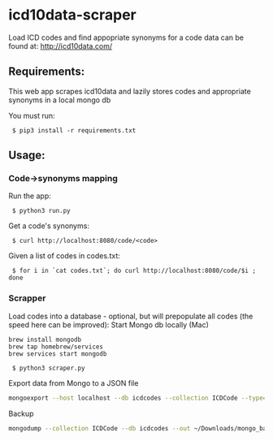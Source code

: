 # icd10data-scraper

Load ICD codes and find appopriate synonyms for a code
data can be found at: http://icd10data.com/

## Requirements:
This web app scrapes icd10data and lazily stores codes and appropriate synonyms in a local mongo db

You must run:
```
 $ pip3 install -r requirements.txt
```

## Usage:

### Code->synonyms mapping
Run the app:
```
 $ python3 run.py
```

Get a code's synonyms:
```
 $ curl http://localhost:8080/code/<code>
```

Given a list of codes in codes.txt:
```
 $ for i in `cat codes.txt`; do curl http://localhost:8080/code/$i ; done
```

### Scrapper
Load codes into a database - optional, but will prepopulate all codes (the speed here can be improved):
Start Mongo db locally (Mac)

```
brew install mongodb
brew tap homebrew/services
brew services start mongodb
```

```
 $ python3 scraper.py
```

Export data from Mongo to a JSON file
```bash
mongoexport --host localhost --db icdcodes --collection ICDCode --type=json --out ~/Downloads/icdcodes.json
```

Backup
```bash
mongodump --collection ICDCode --db icdcodes --out ~/Downloads/mongo_backup/
```